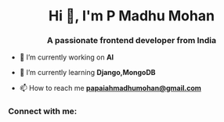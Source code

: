 <h1 align="center">Hi 👋, I'm P Madhu Mohan</h1>
<h3 align="center">A passionate frontend developer from India</h3>

- 🔭 I’m currently working on **AI**

- 🌱 I’m currently learning **Django,MongoDB**

- 📫 How to reach me **papaiahmadhumohan@gmail.com**

<h3 align="left">Connect with me:</h3>
<p align="left">
</p>

